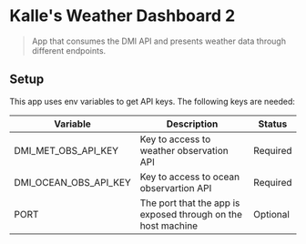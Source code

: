 # Kalle's Weather Dashboard 2

> App that consumes the DMI API and presents weather data through different endpoints.

## Setup

This app uses env variables to get API keys. The following keys are needed:

| **Variable**          | **Description**                                              | **Status** |
| --------------------- | ------------------------------------------------------------ | ---------- |
| DMI_MET_OBS_API_KEY   | Key to access to weather observation API                     | Required   |
| DMI_OCEAN_OBS_API_KEY | Key to access to ocean observartion API                      | Required   |
| PORT                  | The port that the app is exposed through on the host machine | Optional   |
